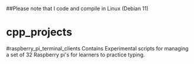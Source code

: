 ##Please note that I code and compile in Linux (Debian 11)

# cpp_projects

#raspberry_pi_terminal_clients
  Contains Experimental scripts for managing a set of 32 Raspberry pi's for learners to practice typing.
